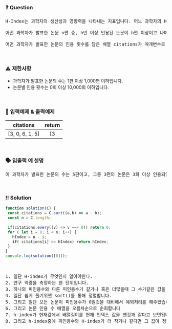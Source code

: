  ### ❓ Question

 <pre>H-Index는 과학자의 생산성과 영향력을 나타내는 지표입니다. 어느 과학자의 H-Index를 나타내는 값인 h를 구하려고 합니다. 위키백과1에 따르면, H-Index는 다음과 같이 구합니다.

어떤 과학자가 발표한 논문 n편 중, h번 이상 인용된 논문이 h편 이상이고 나머지 논문이 h번 이하 인용되었다면 h의 최댓값이 이 과학자의 H-Index입니다.

어떤 과학자가 발표한 논문의 인용 횟수를 담은 배열 citations가 매개변수로 주어질 때, 이 과학자의 H-Index를 return 하도록 solution 함수를 작성해주세요.</pre>
 
<br>

### ⚠️ 제한사항

<ul>
  <li>과학자가 발표한 논문의 수는 1편 이상 1,000편 이하입니다.</li>
  <li>논문별 인용 횟수는 0회 이상 10,000회 이하입니다.</li>
</ul>

<br>

### 🔢 입력예제 & 출력예제

|citations|return|
|:-:|:-:|
|[3, 0, 6, 1, 5]|[3|

<br>

### 🗣 입출력 예 설명

<pre>이 과학자가 발표한 논문의 수는 5편이고, 그중 3편의 논문은 3회 이상 인용되었습니다. 그리고 나머지 2편의 논문은 3회 이하 인용되었기 때문에 이 과학자의 H-Index는 3입니다.</pre>

<br>

 ### ‼️ Solution

 ```javascript
function solution(C) {
  const citations = C.sort((a,b) => a - b);
  const n = C.length;
  
  if(citations.every((v) => v === 0)) return 0;
  for ( let i = 0; i < n; i++) {
    hIndex = n - i; 
    if( citations[i] >= hIndex) return hIndex;
  }
}
console.log(solution([0]));
 ```
<br>



 <pre>1. 일단 H-index가 무엇인지 알아야한다.
2. 연구 역량을 측정하는 한 단위입니다. 
3. 하나의 피인용수와 다른 피인용수가 같거나 혹은 더많을때 그 수가같은 값을 H-index라고한다.
4. 일단 쉽게 풀기위햇 sort()를 통해 정렬합니다. 
5. 그리고 일단 모든 논문이 피인용수가 0일것을 대비해서 예외처리를 해주었습니다.
6. 그리고 논문 인용 수 배열을 오름차순으로 순회합니다
7. h-index가 현재값에서 배열길이를 현재 인덱스 값을 뺀것과 같다고 보면됩니다.
8. 그리고 h-index중에 피인용수와 H-index가 더 작거나 같다면 그 값이 정답입니다.   </pre>

 

